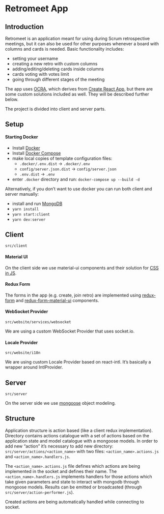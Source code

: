 # Retromeet App
## Introduction
Retromeet is an application meant for using during Scrum retrospective meetings, but it can also be used for other purposes whenever a board with columns and cards is needed.
Basic functionality includes:
- setting your username
- creating a new retro with custom columns
- adding/editing/deleting cards inside columns
- cards voting with votes limit
- going through different stages of the meeting

The app uses [OCRA](https://github.com/Ajdija/opinionated-create-react-app-framework), which derives from [Create React App](https://github.com/facebook/create-react-app), but there are some custom solutions included as well. They will be described further below.

The project is divided into client and server parts.
## Setup
#### Starting Docker
- Install [Docker](https://docs.docker.com/install/)
- Install [Docker Compose](https://docs.docker.com/compose/install/)
- make local copies of template configuration files:
  - `.docker/.env.dist` -> `.docker/.env`
  - `config/server.json.dist` -> `config/server.json`
  - `.env.dist` -> `.env`
- enter `.docker` directory and run: `docker-compose up --build -d`

Alternatively, if you don’t want to use docker you can run both client and server manually:
 - install and run [MongoDB](https://docs.mongodb.com/manual/installation/)
 - `yarn install`
 - `yarn start:client`
 - `yarn dev:server`

## Client
`src/client`
#### Material UI
On the client side we use material-ui components and their solution for [CSS in JS](https://material-ui-next.com/customization/css-in-js/).
#### Redux Form
The forms in the app (e.g. create, join retro) are implemented using [redux-form](https://redux-form.com) and [redux-form-material-ui](https://github.com/erikras/redux-form-material-ui) components.
#### WebSocket Provider
`src/website/services/websocket`

We are using a custom WebSocket Provider that uses socket.io.
#### Locale Provider
`src/website/i18n`

We are using custom Locale Provider based on react-intl. It’s basically a wrapper around IntlProvider.
## Server
`src/server`

On the server side we use [mongoose](http://mongoosejs.com/) object modeling.

## Structure
Application structure is action based (like a client redux implementation). Directory contains actions catalogue with a set of actions based on the application state and model catalogue with a mongoose models. In order to add new “action” it’s necessary to add new directory: `src/server/actions/<action_name>` with two files: `<action_name>.actions.js` and `<action_name>.handlers.js`. 

The `<action_name>.actions.js` file defines which actions are being implemented in the socket and defines their name. The `<action_name>.handlers.js` implements handlers for those actions which take given parameters and state to interact with mongodb through mongoose models. Results can be emitted or broadcasted (through `src/server/action-performer.js`).

Created actions are being automatically handled while connecting to socket.
